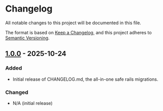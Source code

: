 # Changelog

All notable changes to this project will be documented in this file.

The format is based on [Keep a Changelog](https://keepachangelog.com/en/1.0.0/), and this project adheres to [Semantic Versioning](https://semver.org/spec/v2.0.0.html).

## [1.0.0] - 2025-10-24

### Added
- Initial release of CHANGELOG.md, the all-in-one safe rails migrations.


### Changed
- N/A (initial release)

[1.0.0]: https://github.com/moskvin/safe_migrations/releases/tag/v1.0.0
